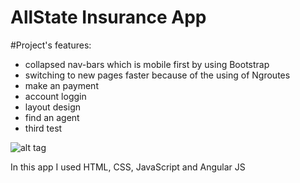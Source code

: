 #  AllState Insurance App 
#Project's features:
- collapsed nav-bars which is mobile first by using Bootstrap
- switching to new pages faster because of the using of Ngroutes 
- make an payment
- account loggin
- layout design
- find an agent
- third test

![alt tag](images/website-layout.png)

In this app I  used HTML, CSS, JavaScript and Angular JS
